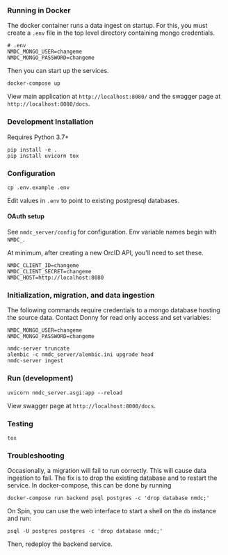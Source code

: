 ### Running in Docker

The docker container runs a data ingest on startup.  For this, you must
create a `.env` file in the top level directory containing mongo credentials.
```
# .env
NMDC_MONGO_USER=changeme
NMDC_MONGO_PASSWORD=changeme
```

Then you can start up the services.
```
docker-compose up
```

View main application at `http://localhost:8080/` and the swagger page at `http://localhost:8080/docs`.


### Development Installation

Requires Python 3.7+

```
pip install -e .
pip install uvicorn tox
```

### Configuration

```
cp .env.example .env
```

Edit values in `.env` to point to existing postgresql databases.

#### OAuth setup

See `nmdc_server/config` for configuration.  Env variable names begin with `NMDC_`.

At minimum, after creating a new OrcID API, you'll need to set these.

```
NMDC_CLIENT_ID=changeme
NMDC_CLIENT_SECRET=changeme
NMDC_HOST=http://localhost:8080
```

### Initialization, migration, and data ingestion

The following commands require credentials to a mongo database hosting the
source data.  Contact Donny for read only access and set variables:
```
NMDC_MONGO_USER=changeme
NMDC_MONGO_PASSWORD=changeme
```

```
nmdc-server truncate
alembic -c nmdc_server/alembic.ini upgrade head
nmdc-server ingest
```

### Run (development)

```
uvicorn nmdc_server.asgi:app --reload
```

View swagger page at `http://localhost:8000/docs`.

### Testing
```
tox
```

### Troubleshooting

Occasionally, a migration will fail to run correctly.  This will cause data ingestion to fail.
The fix is to drop the existing database and to restart the service.  In docker-compose, this
can be done by running
```
docker-compose run backend psql postgres -c 'drop database nmdc;'
```

On Spin, you can use the web interface to start a shell on the `db` instance and run:
```
psql -U postgres postgres -c 'drop database nmdc;'
```
Then, redeploy the backend service.
